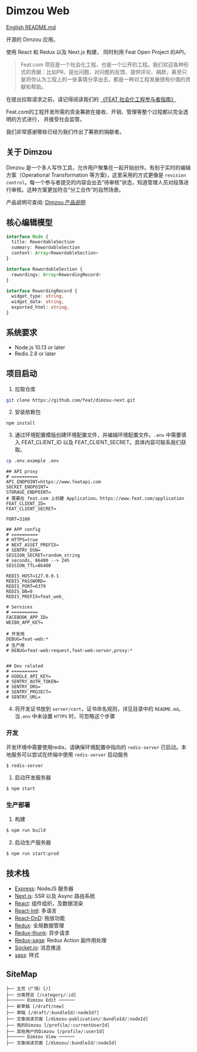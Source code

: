 # Dimzou Web

[English README.md](./README-en.md)

开源的 Dimzou 应用。

使用 React 和 Redux 以及 Next.js 构建， 同时利用 Feat Open Project 的API。

> Feat.com 项目是一个社会化工程，也是一个公开的工程。我们欢迎各种形式的贡献：比如PR、提出问题、对问题的反馈、提供评论、捐款，甚至只是将你认为工程上的一些事情分享出去，都是一种对工程发展很有价值的贡献和帮助。

在提出拉取请求之前，请记得阅读我们的 [《FEAT 社会化工程参与者指南》](https://www.featapi.com/guides/contribution/)

Feat.com的工程开发所需的资金筹款在接收、开销、管理等整个过程都以完全透明的方式进行， 并接受社会监管。 

我们非常感谢哪些已经为我们作出了筹款的捐献者。

## 关于 Dimzou

Dimzou 是一个多人写作工具，允许用户聚集在一起开始创作。有别于实时的编辑方案（Operational Transformation 等方案)，这里采用的方式更像是 `revision control`。每一个参与者提交的内容会出去“待审核”状态，知道管理人员对段落进行审核。这种方案更加符合“分工合作”的自然场景。

产品说明可查阅: [Dimzou 产品说明](https://www.openwriter.com/dimzou-publication/246/269)

## 核心编辑模型

```typescript
interface Node {
  title: RewordableSection
  summary: RewordableSection
  content: Array<RewordableSection>
}

interface RewordableSection {
  rewordings: Array<RewordingRecord>
}

interface RewordingRecord {
  widget_type: string,
  widget_data: string,
  exported_html: string, 
}
```

## 系统要求
* Node.js 10.13 or later
* Redis 2.8 or later

## 项目启动

1. 拉取仓库

  ```bash
  git clone https://github.com/feat/dimzou-next.git
  ```

2. 安装依赖包

  ```
  npm install
  ```

3. 通过环境配置模版创建环境配置文件，并编辑环境配置文件。`.env` 中需要填入 FEAT_CLIENT_ID 以及 FEAT_CLIENT_SECRET。具体内容可联系我们获取。

  ```bash
  cp .env.example .env
  ```

  ```
  ## API proxy
  # ==========
  API_ENDPOINT=https://www.featapi.com
  SOCKET_ENDPOINT=
  STORAGE_ENDPOINT=
  # 需要在 feat.com 上创建 Application。https://www.feat.com/application
  FEAT_CLIENT_ID=
  FEAT_CLIENT_SECRET=

  PORT=3100

  ## APP config
  # ==========
  # HTTPS=true
  # NEXT_ASSET_PREFIX=
  # SENTRY_DSN=
  SESSION_SECRET=random_string
  # seconds, 86400 --> 24h
  SESSION_TTL=86400

  REDIS_HOST=127.0.0.1
  REDIS_PASSWORD=
  REDIS_PORT=6379
  REDIS_DB=0
  REDIS_PREFIX=feat_web_

  # Services
  # ==========
  FACEBOOK_APP_ID=
  WEIBO_APP_KEY=

  # 开发用
  DEBUG=feat-web:*
  # 生产用
  # DEBUG=feat-web:request,feat-web:server,proxy:*


  ## Dev related
  # ==========
  # GOOGLE_API_KEY=
  # SENTRY_AUTH_TOKEN=
  # SENTRY_ORG=
  # SENTRY_PROJECT=
  # SENTRY_URL=

  ```

4. 将开发证书放到 `server/cert`，证书命名规则，详见目录中的 `README.md`。当`.env` 中未设置 `HTTPS` 时，可忽略这个步骤

### 开发

开发环境中需要使用redis，请确保环境配置中指向的 `redis-server` 已启动。本地服务可以尝试在终端中使用 `redis-server` 启动服务

```bash
$ redis-server
```

1. 启动开发服务器

  ```bash
  $ npm start
  ```

### 生产部署

1. 构建

  ```bash
  $ npm run build
  ```

2. 启动生产服务器

  ```bash
  $ npm run start:prod
  ```

## 技术栈

- [Express](https://expressjs.com/en/api.html): NodeJS 服务器
- [Next.js](https://nextjs.org/): SSR 以及 Async 路由系统
- [React](https://reactjs.org/): 组件组织，及数据渲染
- [React-Intl](https://formatjs.io/docs/react-intl/): 多语言
- [React-DnD](https://react-dnd.github.io/react-dnd/): 拖放功能
- [Redux](https://redux.js.org/): 全局数据管理
- [Redux-thunk](https://github.com/reduxjs/redux-thunk): 异步请求
- [Redux-saga](https://redux-saga.js.org/): Redux Action 副作用处理
- [Socket.io](https://socket.io/): 消息推送
- [sass](https://sass-lang.com/): 样式

## SiteMap

```
├── 主页（广场）[/]
├── 分类预览 [/category/:id]
├────── Dimzou Edit ──────
├── 新草稿 [/draft/new]
├── 草稿 [/draft/:bundleId/:nodeId?]
├── 文章阅读页面 [/dimzou-publication/:bundleId/:nodeId]
├── 我的Dimzou [/profile/:currentUserId]
├── 其他用户的Dimzou [/profile/:userId]
├────── Dimzou View ──────
├── 文章阅读页面 [/dimzou/:bundleId/:nodeId]
```
